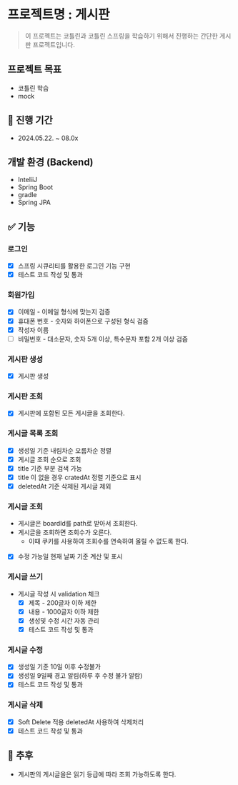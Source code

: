 # 프로젝트명 : 게시판
> 이 프로젝트는 코틀린과 코틀린 스프링을 학습하기 위해서 진행하는 간단한 게시판 프로젝트입니다.
## 프로젝트 목표
- 코틀린 학습
- mock
## 📆 진행 기간

- 2024.05.22. ~ 08.0x
## 개발 환경 (Backend)

- InteliiJ
- Spring Boot
- gradle
- Spring JPA
## ✅ 기능

### 로그인
* [x]  스프링 시큐리티를 활용한 로그인 기능 구현
* [x]  테스트 코드 작성 및 통과

### 회원가입
* [x]  이메일 - 이메일 형식에 맞는지 검증
* [x]  휴대폰 번호 - 숫자와 하이폰으로 구성된 형식 검즘
* [x]  작성자 이름
* [ ]  비밀번호 - 대소문자, 숫자 5개 이상, 특수문자 포함 2개 이상 검즘

### 게시판 생성
* [x] 게시판 생성

### 게시판 조회
* [x] 게시판에 포함된 모든 게시글을 조회한다.

### 게시글 목록 조회
* [x]  생성일 기준 내림차순 오름차순 정렬
  * [x] 게시글 조회 순으로 조회
* [x]  title 기준 부분 검색 가능
* [x]  title 이 없을 경우 cratedAt 정렬 기준으로 표시
* [x]  deletedAt 기준 삭제된 게시글 제외

### 게시글 조회
- 게시글은 boardId를 path로 받아서 조회한다.
- 게시글을 조회하면 조회수가 오른다.
  - 이때 쿠키를 사용하여 조회수를 연속하여 올릴 수 없도록 한다.
* [x]  수정 가능일 현재 날짜 기준 계산 및 표시

### 게시글 쓰기
- 게시글 작성 시 validation 체크
  * [x]  제목 - 200글자 이하 제한
  * [x]  내용 - 1000글자 이하 제한
  * [x]  생성및 수정 시간 자동 관리
  * [x]  테스트 코드 작성 및 통과

### 게시글 수정
* [x]  생성일 기준 10일 이후 수정불가
* [x]  생성일 9일째 경고 알림(하루 후 수정 불가 알람)
* [x]  테스트 코드 작성 및 통과

### 게시글 삭제
* [x]  Soft Delete 적용 deletedAt 사용하여 삭제처리
* [x]  테스트 코드 작성 및 통과

## 🧂 추후
* 게시판의 게시글을은 읽기 등급에 따라 조회 가능하도록 한다.
